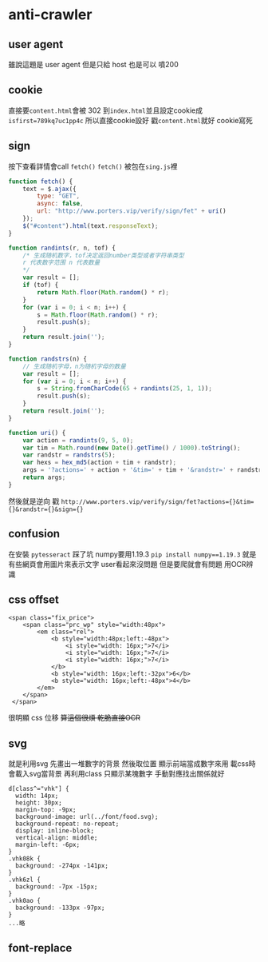 # anti-crawler 
## user agent
雖說這題是 user agent 但是只給 host 也是可以 噴200
## cookie
直接要`content.html`會被 302 到`index.html`並且設定cookie成`isfirst=789kq7uc1pp4c`
所以直接cookie設好 戳`content.html`就好
cookie寫死
## sign
按下查看詳情會call `fetch()` 
`fetch()` 被包在`sing.js`裡

```js
function fetch() {
    text = $.ajax({
        type: "GET",
        async: false,
        url: "http://www.porters.vip/verify/sign/fet" + uri()
    });
    $("#content").html(text.responseText);
}

function randints(r, n, tof) {
    /* 生成随机数字，tof决定返回number类型或者字符串类型
    r 代表数字范围 n 代表数量
    */
    var result = [];
    if (tof) {
        return Math.floor(Math.random() * r);
    }
    for (var i = 0; i < n; i++) {
        s = Math.floor(Math.random() * r);
        result.push(s);
    }
    return result.join('');
}

function randstrs(n) {
    // 生成随机字母，n为随机字母的数量
    var result = [];
    for (var i = 0; i < n; i++) {
        s = String.fromCharCode(65 + randints(25, 1, 1));
        result.push(s);
    }
    return result.join('');
}

function uri() {
    var action = randints(9, 5, 0);
    var tim = Math.round(new Date().getTime() / 1000).toString();
    var randstr = randstrs(5);
    var hexs = hex_md5(action + tim + randstr);
    args = '?actions=' + action + '&tim=' + tim + '&randstr=' + randstr + '&sign=' + hexs;
    return args;
}
```
然後就是逆向
戳 `http://www.porters.vip/verify/sign/fet?actions={}&tim={}&randstr={}&sign={}`
## confusion
在安裝 `pytesseract` 踩了坑 numpy要用1.19.3 `pip install numpy==1.19.3`
就是有些網頁會用圖片來表示文字 user看起來沒問題 但是要爬就會有問題
用OCR辨識
## css offset
```html=
<span class="fix_price">
    <span class="prc_wp" style="width:48px">
        <em class="rel">
            <b style="width:48px;left:-48px">
                <i style="width: 16px;">7</i>
                <i style="width: 16px;">7</i>
                <i style="width: 16px;">7</i>
            </b>
            <b style="width: 16px;left:-32px">6</b>
            <b style="width: 16px;left:-48px">4</b>
        </em>
    </span>
 </span>
```
很明顯 css 位移 
~~算這個很煩 乾脆直接OCR~~

## svg
就是利用svg 先畫出一堆數字的背景 然後取位置 顯示前端當成數字來用
載css時會載入svg當背景 再利用class 只顯示某塊數字
手動對應找出關係就好
```css=
d[class^="vhk"] {
  width: 14px;
  height: 30px;
  margin-top: -9px;
  background-image: url(../font/food.svg);
  background-repeat: no-repeat;
  display: inline-block;
  vertical-align: middle;
  margin-left: -6px;
}
.vhk08k {
  background: -274px -141px;
}
.vhk6zl {
  background: -7px -15px;
}
.vhk0ao {
  background: -133px -97px;
}
...略
```
## font-replace

